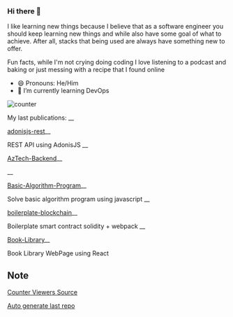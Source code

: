 ### Hi there 👋

I like learning new things because I believe that as a software engineer you should keep learning new things and while also have some goal of what to achieve. After all, stacks that being used are always have something new to offer.

Fun facts, while I'm not crying doing coding I love listening to a podcast and baking or just messing with a recipe that  I found online



- 😄 Pronouns: He/Him
- 🌱 I’m currently learning DevOps

![counter](https://ene3oosohyebu4a.m.pipedream.net)

My last publications:
__

[adonisjs-rest](https://github.com/metagenes/adonisjs-rest)__


REST API using AdonisJS
__

[AzTech-Backend](https://github.com/metagenes/AzTech-Backend)__



__

[Basic-Algorithm-Program](https://github.com/metagenes/Basic-Algorithm-Program)__


Solve basic algorithm program using javascript 
__

[boilerplate-blockchain](https://github.com/metagenes/boilerplate-blockchain)__


Boilerplate smart contract solidity + webpack
__

[Book-Library](https://github.com/metagenes/Book-Library)__


Book Library WebPage using React


## Note
[Counter Viewers Source](https://dev.to/tod/github-profile-view-counter-igj)

[Auto generate last repo](https://dev.to/pashagray/github-auto-readme-with-ruby-github-actions-and-dev-to-api-1leo)